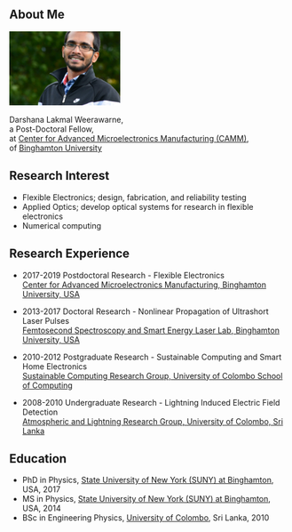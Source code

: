 ## About Me

<img class="profile-picture" src="mypicture.jpg" width="200">

Darshana Lakmal Weerawarne,  
a Post-Doctoral Fellow,  
at [Center for Advanced Microelectronics Manufacturing (CAMM)](https://www.binghamton.edu/camm/),  
of [Binghamton University](https://www.binghamton.edu/)  

## Research Interest
* Flexible Electronics; design, fabrication, and reliability testing  
* Applied Optics; develop optical systems for research in flexible electronics  
* Numerical computing  

## Research Experience 
* 2017-2019 Postdoctoral Research - Flexible Electronics  
  [Center for Advanced Microelectronics Manufacturing, Binghamton University, USA](https://www.binghamton.edu/camm/)  

* 2013-2017 Doctoral Research - Nonlinear Propagation of Ultrashort Laser Pulses  
  [Femtosecond Spectroscopy and Smart Energy Laser Lab, Binghamton University, USA](https://sites.google.com/a/binghamton.edu/bshim/home)  

* 2010-2012 Postgraduate Research - Sustainable Computing and Smart Home Electronics  
  [Sustainable Computing Research Group, University of Colombo School of Computing](http://www.scorelab.org/)  

* 2008-2010 Undergraduate Research - Lightning Induced Electric Field Detection  
  [Atmospheric and Lightning Research Group, University of Colombo, Sri Lanka](https://science.cmb.ac.lk/physics/research/research-groups/atmospheric-and-lightning-research-group/)  

## Education 
* PhD in Physics, [State University of New York (SUNY) at Binghamton](https://www.binghamton.edu/), USA, 2017  
* MS in Physics, [State University of New York (SUNY) at Binghamton](https://www.binghamton.edu/), USA, 2014  
* BSc in Engineering Physics, [University of Colombo](https://cmb.ac.lk/), Sri Lanka, 2010  


